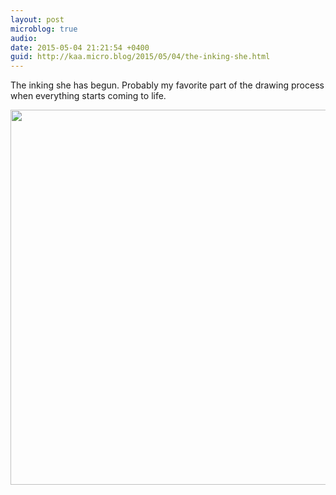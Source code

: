 ```yaml
---
layout: post
microblog: true
audio: 
date: 2015-05-04 21:21:54 +0400
guid: http://kaa.micro.blog/2015/05/04/the-inking-she.html
---
```

The inking she has begun. Probably my favorite part of the drawing process when everything starts coming to life.

<img src="http://www.kaa.bz/uploads/2018/46dd048b84.jpg" width="600" height="600" />
